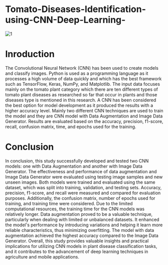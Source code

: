 # Tomato-Diseases-Identification-using-CNN-Deep-Learning-
![1](https://github.com/sarojrimal/Tomato-Diseases-Identification-using-CNN-Deep-Learning-/assets/48502669/a2490f22-742e-4c78-96d6-0c314edd5b75)

# Inroduction
The Convolutional Neural Network (CNN) has been used to create models and classify images. Python is used as a programming language as it processes a high volume of data quickly and which has the best framework such as TensorFlow, Keras, NumPy, and Matplotlib. The input data focuses mainly on the tomato plant category which there are ten different types of tomato plant diseases as researched so far that occur in plants and those diseases type is mentioned in this research. A CNN has been considered the best option for model development as it produced the results with a higher accuracy level. Mainly two different CNN techniques are used to train the model and they are CNN model with Data Augmentation and Image Data Generator. Results are evaluated based on the accuracy, precision, f1-score, recall, confusion matrix, time, and epochs used for the training.


# Conclusion
In conclusion, this study successfully developed and tested two CNN models: one with Data Augmentation and another with Image Data Generator. The effectiveness and performance of data augmentation and Image Data Generator were evaluated using testing image samples and new unseen images.
Both models were trained and evaluated using the same dataset, which was split into training, validation, and testing sets. Accuracy, precision, f1-score, and recall were measured and compared for evaluation purposes. Additionally, the confusion matrix, number of epochs used for training, and training time were considered. Due to the limited computational resources, the training time for the CNN models was relatively longer.
Data augmentation proved to be a valuable technique, particularly when dealing with limited or unbalanced datasets. It enhanced the model's performance by introducing variations and helping it learn more reliable characteristics, thus minimizing overfitting. The model with data augmentation achieved the highest accuracy compared to the Image Data Generator.
Overall, this study provides valuable insights and practical implications for utilizing CNN models in plant disease classification tasks, and it contributes to the advancement of deep learning techniques in agriculture and mobile applications.



